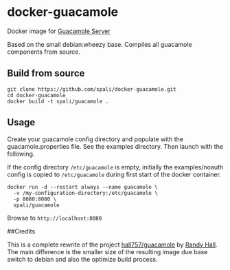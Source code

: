 # docker-guacamole

Docker image for [Guacamole Server](http://guac-dev.org/)

Based on the small debian:wheezy base.
Compiles all guacamole components from source.

## Build from source
```
git clone https://github.com/spali/docker-guacamole.git
cd docker-guacamole
docker build -t spali/guacamole .
```

## Usage

Create your guacamole config directory and populate with the guacamole.properties file.
See the examples directory. Then launch with the following.

If the config directory ```/etc/guacamole``` is empty, initially the examples/noauth config is copied to ```/etc/guacamole``` during first start of the docker container.

```
docker run -d --restart always --name guacamole \
  -v /my-configuration-directory:/etc/guacamole \
  -p 8080:8080 \
  spali/guacamole
```
Browse to ```http://localhost:8080```

##Credits

This is a complete rewrite of the project [hall757/guacamole](https://github.com/hall757/guacamole) by [Randy Hall](https://github.com/hall757). The main difference is the smaller size of the resulting image due base switch to debian and also the optimize build process.




